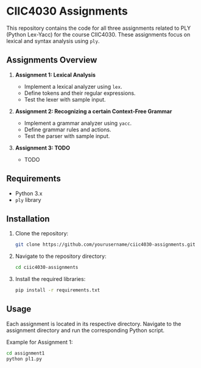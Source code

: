 # CIIC4030 Assignments

This repository contains the code for all three assignments related to PLY (Python Lex-Yacc) for the course CIIC4030. These assignments focus on lexical and syntax analysis using `ply`.

## Assignments Overview

1. **Assignment 1: Lexical Analysis**
    - Implement a lexical analyzer using `lex`.
    - Define tokens and their regular expressions.
    - Test the lexer with sample input.

2. **Assignment 2: Recognizing a certain Context-Free Grammar**
    - Implement a grammar analyzer using `yacc`.
    - Define grammar rules and actions.
    - Test the parser with sample input.

3. **Assignment 3: TODO**
    - TODO

## Requirements

- Python 3.x
- `ply` library

## Installation

1. Clone the repository:
    ```sh
    git clone https://github.com/yourusername/ciic4030-assignments.git
    ```
2. Navigate to the repository directory:
    ```sh
    cd ciic4030-assignments
    ```
3. Install the required libraries:
    ```sh
    pip install -r requirements.txt
    ```

## Usage

Each assignment is located in its respective directory. Navigate to the assignment directory and run the corresponding Python script.

Example for Assignment 1:
```sh
cd assignment1
python pl1.py
```